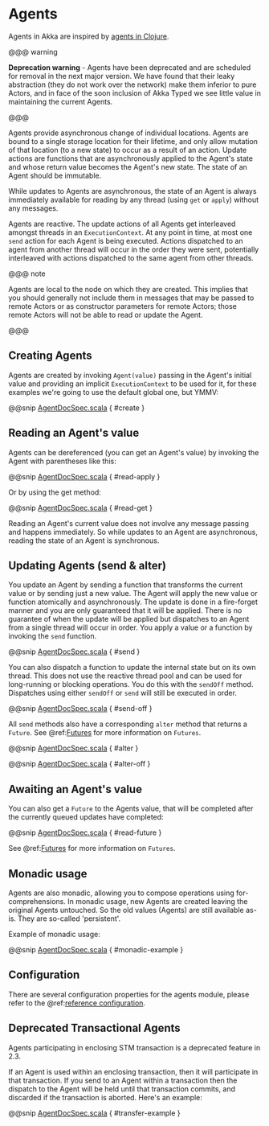# Agents

Agents in Akka are inspired by [agents in Clojure](http://clojure.org/agents).

@@@ warning

**Deprecation warning** - Agents have been deprecated and are scheduled for removal
in the next major version. We have found that their leaky abstraction (they do not
work over the network) make them inferior to pure Actors, and in face of the soon
inclusion of Akka Typed we see little value in maintaining the current Agents.

@@@

Agents provide asynchronous change of individual locations. Agents are bound to
a single storage location for their lifetime, and only allow mutation of that
location (to a new state) to occur as a result of an action. Update actions are
functions that are asynchronously applied to the Agent's state and whose return
value becomes the Agent's new state. The state of an Agent should be immutable.

While updates to Agents are asynchronous, the state of an Agent is always
immediately available for reading by any thread (using `get` or `apply`)
without any messages.

Agents are reactive. The update actions of all Agents get interleaved amongst
threads in an `ExecutionContext`. At any point in time, at most one `send` action for
each Agent is being executed. Actions dispatched to an agent from another thread
will occur in the order they were sent, potentially interleaved with actions
dispatched to the same agent from other threads.

@@@ note

Agents are local to the node on which they are created. This implies that you
should generally not include them in messages that may be passed to remote Actors
or as constructor parameters for remote Actors; those remote Actors will not be able to
read or update the Agent.

@@@

## Creating Agents

Agents are created by invoking `Agent(value)` passing in the Agent's initial
value and providing an implicit `ExecutionContext` to be used for it, for these
examples we're going to use the default global one, but YMMV:

@@snip [AgentDocSpec.scala]($code$/scala/docs/agent/AgentDocSpec.scala) { #create }

## Reading an Agent's value

Agents can be dereferenced (you can get an Agent's value) by invoking the Agent
with parentheses like this:

@@snip [AgentDocSpec.scala]($code$/scala/docs/agent/AgentDocSpec.scala) { #read-apply }

Or by using the get method:

@@snip [AgentDocSpec.scala]($code$/scala/docs/agent/AgentDocSpec.scala) { #read-get }

Reading an Agent's current value does not involve any message passing and
happens immediately. So while updates to an Agent are asynchronous, reading the
state of an Agent is synchronous.

## Updating Agents (send & alter)

You update an Agent by sending a function that transforms the current value or
by sending just a new value. The Agent will apply the new value or function
atomically and asynchronously. The update is done in a fire-forget manner and
you are only guaranteed that it will be applied. There is no guarantee of when
the update will be applied but dispatches to an Agent from a single thread will
occur in order. You apply a value or a function by invoking the `send`
function.

@@snip [AgentDocSpec.scala]($code$/scala/docs/agent/AgentDocSpec.scala) { #send }

You can also dispatch a function to update the internal state but on its own
thread. This does not use the reactive thread pool and can be used for
long-running or blocking operations. You do this with the `sendOff`
method. Dispatches using either `sendOff` or `send` will still be executed
in order.

@@snip [AgentDocSpec.scala]($code$/scala/docs/agent/AgentDocSpec.scala) { #send-off }

All `send` methods also have a corresponding `alter` method that returns a `Future`.
See @ref:[Futures](futures.md) for more information on `Futures`.

@@snip [AgentDocSpec.scala]($code$/scala/docs/agent/AgentDocSpec.scala) { #alter }

@@snip [AgentDocSpec.scala]($code$/scala/docs/agent/AgentDocSpec.scala) { #alter-off }

## Awaiting an Agent's value

You can also get a `Future` to the Agents value, that will be completed after the
currently queued updates have completed:

@@snip [AgentDocSpec.scala]($code$/scala/docs/agent/AgentDocSpec.scala) { #read-future }

See @ref:[Futures](futures.md) for more information on `Futures`.

## Monadic usage

Agents are also monadic, allowing you to compose operations using
for-comprehensions. In monadic usage, new Agents are created leaving the
original Agents untouched. So the old values (Agents) are still available
as-is. They are so-called 'persistent'.

Example of monadic usage:

@@snip [AgentDocSpec.scala]($code$/scala/docs/agent/AgentDocSpec.scala) { #monadic-example }

## Configuration

There are several configuration properties for the agents module, please refer
to the @ref:[reference configuration](general/configuration.md#config-akka-agent).

## Deprecated Transactional Agents

Agents participating in enclosing STM transaction is a deprecated feature in 2.3.

If an Agent is used within an enclosing transaction, then it will participate in
that transaction. If you send to an Agent within a transaction then the dispatch
to the Agent will be held until that transaction commits, and discarded if the
transaction is aborted. Here's an example:

@@snip [AgentDocSpec.scala]($code$/scala/docs/agent/AgentDocSpec.scala) { #transfer-example }